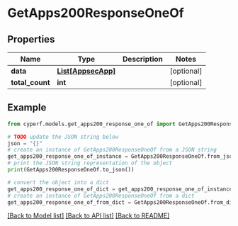 # GetApps200ResponseOneOf


## Properties

Name | Type | Description | Notes
------------ | ------------- | ------------- | -------------
**data** | [**List[AppsecApp]**](AppsecApp.md) |  | [optional] 
**total_count** | **int** |  | [optional] 

## Example

```python
from cyperf.models.get_apps200_response_one_of import GetApps200ResponseOneOf

# TODO update the JSON string below
json = "{}"
# create an instance of GetApps200ResponseOneOf from a JSON string
get_apps200_response_one_of_instance = GetApps200ResponseOneOf.from_json(json)
# print the JSON string representation of the object
print(GetApps200ResponseOneOf.to_json())

# convert the object into a dict
get_apps200_response_one_of_dict = get_apps200_response_one_of_instance.to_dict()
# create an instance of GetApps200ResponseOneOf from a dict
get_apps200_response_one_of_from_dict = GetApps200ResponseOneOf.from_dict(get_apps200_response_one_of_dict)
```
[[Back to Model list]](../README.md#documentation-for-models) [[Back to API list]](../README.md#documentation-for-api-endpoints) [[Back to README]](../README.md)


